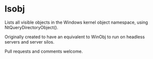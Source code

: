 # lsobj

Lists all visible objects in the Windows kernel object namespace, using NtQueryDirectoryObject().

Originally created to have an equivalent to WinObj to run on headless servers and server silos.

Pull requests and comments welcome.